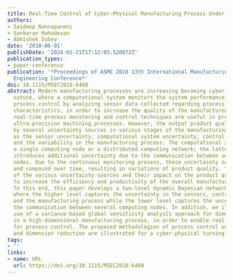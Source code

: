 ```yaml
---
title: Real-Time Control of Cyber-Physical Manufacturing Process Under Uncertainty
authors:
- Saideep Nannapaneni
- Sankaran Mahadevan
- Abhishek Dubey
date: '2018-06-01'
publishDate: '2024-01-21T17:12:03.520072Z'
publication_types:
- paper-conference
publication: '*Proceedings of ASME 2018 13th International Manufacturing Science and
  Engineering Conference*'
doi: 10.1115/MSEC2018-6460
abstract: Modern manufacturing processes are increasing becoming cyber-physical in
  nature, where a computational system monitors the system performance, provides real-time
  process control by analyzing sensor data collected regarding process and product
  characteristics, in order to increase the quality of the manufactured product. Such
  real-time process monitoring and control techniques are useful in precision and
  ultra-precision machining processes. However, the output product quality is affected
  by several uncertainty sources in various stages of the manufacturing process such
  as the sensor uncertainty, computational system uncertainty, control input uncertainty,
  and the variability in the manufacturing process. The computational system may be
  a single computing node or a distributed computing network; the latter scenario
  introduces additional uncertainty due to the communication between several computing
  nodes. Due to the continuous monitoring process, these uncertainty sources aggregate
  and compound over time, resulting in variations of product quality. Therefore, characterization
  of the various uncertainty sources and their impact on the product quality are necessary
  to increase the efficiency and productivity of the overall manufacturing process.
  To this end, this paper develops a two-level dynamic Bayesian network methodology,
  where the higher level captures the uncertainty in the sensors, control inputs,
  and the manufacturing process while the lower level captures the uncertainty in
  the communication between several computing nodes. In addition, we illustrate the
  use of a variance-based global sensitivity analysis approach for dimension reduction
  in a high-dimensional manufacturing process, in order to enable real-time analysis
  for process control. The proposed methodologies of process control under uncertainty
  and dimension reduction are illustrated for a cyber-physical turning process.
tags:
- ''
links:
- name: URL
  url: https://doi.org/10.1115/MSEC2018-6460
---
```


